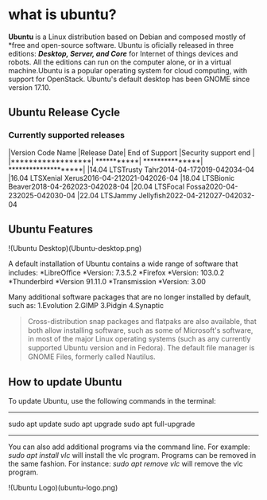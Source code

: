 # what is ubuntu?


**Ubuntu** is a Linux distribution based on Debian and composed mostly of *free and open-source software.
Ubuntu is oficially released in three editions: ***Desktop, Server, and Core*** for Internet of things devices and
robots. All the editions can run on the computer alone, or in a virtual machine.Ubuntu is a popular
operating system for cloud computing, with support for OpenStack. Ubuntu's default desktop has been
GNOME since version 17.10.

     
## Ubuntu Release Cycle

### Currently supported releases

|Version Code Name |Release Date| End of Support |Security support end |
|******************| ***********| ***************| ********************|
|14.04 LTSTrusty Tahr2014-04-172019-042034-04
|16.04 LTSXenial Xerus2016-04-212021-042026-04
|18.04 LTSBionic Beaver2018-04-262023-042028-04
|20.04 LTSFocal Fossa2020-04-232025-042030-04
|22.04 LTSJammy Jellyﬁsh2022-04-212027-042032-04

## Ubuntu Features

!(Ubuntu Desktop)(Ubuntu-desktop.png)

A default installation of Ubuntu contains a wide range of software that includes:
*LibreOﬃce
 *Version: 7.3.5.2
*Firefox
 *Version: 103.0.2
 *Thunderbird
 *Version 91.11.0
*Transmission
 *Version: 3.00


Many additional software packages that are no longer installed by default, such as:
1.Evolution
2.GIMP
3.Pidgin
4.Synaptic

> Cross-distribution snap packages and ﬂatpaks are also available, that both allow installing software,
 >such as some of Microsoft's software, in most of the major Linux operating systems (such as any
>currently supported Ubuntu version and in Fedora). The default ﬁle manager is GNOME Files,
formerly called Nautilus.
## How to update Ubuntu

To update Ubuntu, use the following commands in the terminal:
***
sudo apt update
sudo apt upgrade
sudo apt full-upgrade
***

You can also add additional programs via the command line. For example: *sudo apt install vlc* will
install the vlc program. Programs can be removed in the same fashion. For instance: *sudo apt remove
vlc*  will remove the vlc program.

!(Ubuntu Logo)(ubuntu-logo.png)
